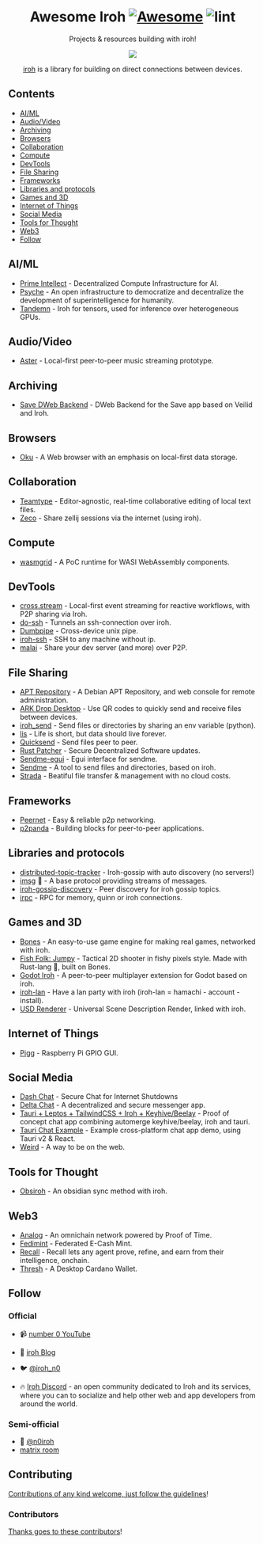 <div align="center">

<!-- title -->

<!--lint ignore no-dead-urls-->

# Awesome Iroh [![Awesome](https://awesome.re/badge.svg)](https://awesome.re) ![lint](https://github.com/n0-computer/awesome-iroh/actions/workflows/lint.yaml/badge.svg)

<!-- subtitle -->

Projects & resources building with iroh!

<!-- image -->

<a href="" target="https://iroh.computer/docs" rel="noopener noreferrer">
  <img src="./.img/banner.png" />
</a>

<!-- description -->
[iroh](https://iroh.computer) is a library for building on direct connections between devices.

</div>

<!-- TOC -->

## Contents

- [AI/ML](#aiml)
- [Audio/Video](#audiovideo)
- [Archiving](#archiving)
- [Browsers](#browsers)
- [Collaboration](#collaboration)
- [Compute](#compute)
- [DevTools](#devtools)
- [File Sharing](#file-sharing)
- [Frameworks](#frameworks)
- [Libraries and protocols](#libraries-and-protocols)
- [Games and 3D](#games-and-3d)
- [Internet of Things](#internet-of-things)
- [Social Media](#social-media)
- [Tools for Thought](#tools-for-thought)
- [Web3](#web3)
- [Follow](#follow)

<!-- CONTENT -->

## AI/ML

- [Prime Intellect](https://github.com/PrimeIntellect-ai/protocol) - Decentralized Compute Infrastructure for AI.
- [Psyche](https://github.com/PsycheFoundation/psyche/) - An open infrastructure to democratize and decentralize the development of superintelligence for humanity.
- [Tandemn](https://github.com/Tandemn-Labs/tensor-iroh) - Iroh for tensors, used for inference over heterogeneous GPUs.

## Audio/Video

- [Aster](https://github.com/fractalbeauty/aster) - Local-first peer-to-peer music streaming prototype.

## Archiving

- [Save DWeb Backend](https://github.com/OpenArchive/save-dweb-backend) - DWeb Backend for the Save app based on Veilid and Iroh.

## Browsers

- [Oku](https://okubrowser.github.io/) - A Web browser with an emphasis on local-first data storage.

## Collaboration

- [Teamtype](https://github.com/teamtype/teamtype) - Editor-agnostic, real-time collaborative editing of local text files.
- [Zeco](https://github.com/julianbuettner/zeco) - Share zellij sessions via the internet (using iroh).

## Compute

- [wasmgrid](https://github.com/credibil-grid/wasmgrid) - A PoC runtime for WASI WebAssembly components.

## DevTools

- [cross.stream](https://github.com/cablehead/xs) - Local-first event streaming for reactive workflows, with P2P sharing via Iroh.
- [do-ssh](https://github.com/doEggi/do-ssh) - Tunnels an ssh-connection over iroh.
- [Dumbpipe](https://github.com/n0-computer/dumbpipe) - Cross-device unix pipe.
- [iroh-ssh](https://github.com/rustonbsd/iroh-ssh) - SSH to any machine without ip.
- [malai](https://malai.sh) - Share your dev server (and more) over P2P.

## File Sharing

- [APT Repository](https://gitlab.com/megalithic-llc/apt-repository) - A Debian APT Repository, and web console for remote administration.
- [ARK Drop Desktop](https://github.com/ARK-Builders/ARK-Drop-Desktop) - Use QR codes to quickly send and receive files between devices.
- [iroh_send](https://github.com/thiswillbeyourgithub/iroh-send) - Send files or directories by sharing an env variable (python).
- [lis](https://github.com/riffcc/lis) - Life is short, but data should live forever.
- [Quicksend](https://github.com/israelyago/QuickSend) - Send files peer to peer.
- [Rust Patcher](https://github.com/rustonbsd/rustpatcher) - Secure Decentralized Software updates.
- [Sendme-egui](https://github.com/zignig/sendme-egui) - Egui interface for sendme.
- [Sendme](https://github.com/n0-computer/sendme) - A tool to send files and directories, based on iroh.
- [Strada](https://strada.tech) - Beatiful file transfer & management with no cloud costs.

## Frameworks

- [Peernet](https://github.com/dvc94ch/peernet) - Easy & reliable p2p networking.
- [p2panda](https://github.com/p2panda/p2panda) - Building blocks for peer-to-peer applications.

## Libraries and protocols

- [distributed-topic-tracker](https://github.com/rustonbsd/distributed-topic-tracker) - Iroh-gossip with auto discovery (no servers!)
- [imsg](https://github.com/n0-computer/imsg) 🧪 - A base protocol providing streams of messages.
- [iroh-gossip-discovery](https://github.com/therishidesai/iroh-gossip-discovery) - Peer discovery for iroh gossip topics.
- [irpc](https://github.com/n0-computer/irpc) - RPC for memory, quinn or iroh connections.

## Games and 3D

- [Bones](https://github.com/fishfolk/bones) - An easy-to-use game engine for making real games, networked with iroh.
- [Fish Folk: Jumpy](https://github.com/fishfolk/jumpy) - Tactical 2D shooter in fishy pixels style. Made with Rust-lang 🦀, built on Bones.
- [Godot Iroh](https://github.com/tipragot/godot-iroh) - A peer-to-peer multiplayer extension for Godot based on iroh.
- [iroh-lan](https://github.com/rustonbsd/iroh-lan) - Have a lan party with iroh (iroh-lan = hamachi - account - install).
- [USD Renderer](https://github.com/expenses/usd-render) - Universal Scene Description Render, linked with iroh.

## Internet of Things

- [Pigg](https://github.com/andrewdavidmackenzie/pigg) - Raspberry Pi GPIO GUI.

## Social Media

- [Dash Chat](https://darksoil.studio/dashchat) - Secure Chat for Internet Shutdowns
- [Delta Chat](https://delta.chat) - A decentralized and secure messenger app.
- [Tauri + Leptos + TailwindCSS + Iroh + Keyhive/Beelay](https://github.com/Zyell/beelay-iroh-chat) - Proof of concept chat app combining automerge keyhive/beelay, iroh and tauri.
- [Tauri Chat Example](https://github.com/jamessizeland/peer-to-peer) - Example cross-platform chat app demo, using Tauri v2 & React.
- [Weird](https://weird.one/) - A way to be on the web.

## Tools for Thought

- [Obsiroh](https://github.com/DrHongos/obsiroh) - An obsidian sync method with iroh.

## Web3

- [Analog](https://github.com/Analog-Labs/timechain) - An omnichain network powered by Proof of Time.
- [Fedimint](https://github.com/fedimint/fedimint) - Federated E-Cash Mint.
- [Recall](https://github.com/recallnet/ipc) - Recall lets any agent prove, refine, and earn from their intelligence, onchain.
- [Thresh](https://github.com/rodrigomd94/Thresh) - A Desktop Cardano Wallet.

<!-- END CONTENT -->

## Follow

### Official
- 📹 [number 0 YouTube](https://www.youtube.com/@n0computer)
- 📝 [iroh Blog](https://iroh.computer/blog)
- 🐦 [@iroh_n0](https://twitter.com/iroh_n0)

- :fire: [Iroh Discord](https://iroh.computer/discord) - an open community dedicated to Iroh and its services, where you can to socialize and help other web and app developers from around the world.

### Semi-official

-  [@n0iroh](https://mastodon.social/@n0iroh)
- [matrix room](https://matrix.to/#/!KRxGKHTZtCEENtOPRH:matrix.org?via=matrix.org&via=codelutin.com&via=mauve.moe)

## Contributing

[Contributions of any kind welcome, just follow the guidelines](contributing.md)!

### Contributors

[Thanks goes to these contributors](https://github.com/n0-computer/awesome-iroh/graphs/contributors)!
